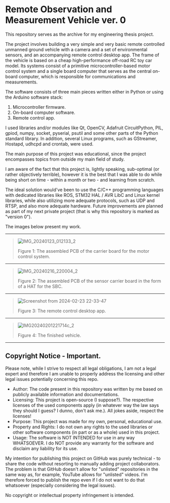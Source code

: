 # Remote Observation and Measurement Vehicle ver. 0

This repository serves as the archive for my engineering thesis project.

The project involves building a very simple and very basic remote controlled unmanned ground vehicle with a camera and a set of environmental sensors, and an accompanying remote control desktop app.
The frame of the vehicle is based on a cheap high-performance off-road RC toy car model. Its systems consist of a primitive microcontroller-based motor control system and a single board computer that serves as the central on-board computer, which is responsible for communications and measurements.

The software consists of three main pieces written either in Python or using the Arduino software stack:

  1. Microcontroller firmware.
  2. On-board computer software.
  3. Remote control app.

I used libraries and/or modules like Qt, OpenCV, Adafruit CircuitPython, PIL, gpiod, numpy, socket, pyserial, psutil and some other parts of the Python standard library. In addition, several Linux programs, such as GStreamer, Hostapd, udhcpd and crontab, were used.

The main purpose of this project was educational, since the project encompasses topics from outside my main field of study.

I am aware of the fact that this project is, lightly speaking, sub-optimal (or rather objectively terrible), however it is the best that I was able to do while being short on time - within a month or two - and learning from scratch.

The ideal solution would've been to use the C/C++ programming languages with dedicated libraries like ROS, STM32 HAL / AVR LibC and Linux kernel libraries, while also utilizing more adequate protocols, such as UDP and RTSP, and also more adequate hardware. Future improvements are planned as part of my next private project (that is why this repository is marked as "version 0").

The images below present my work.

---
> ![IMG_20240123_012133_2](https://github.com/infinite-dark/remote-observation-measurement-vehicle-000/assets/126886852/348ca260-25ed-4e4e-be9e-30f640f9c87b)
>
> Figure 1: The assembled PCB of the carrier board for the motor control system.
---
> ![IMG_20240216_220004_2](https://github.com/infinite-dark/remote-observation-measurement-vehicle-000/assets/126886852/4179c96f-0cf2-4594-9827-4ae7b9db002c)
>
> Figure 2: The assembled PCB of the sensor carrier board in the form of a HAT for the SBC.
---
> ![Screenshot from 2024-02-23 22-33-47](https://github.com/infinite-dark/remote-observation-measurement-vehicle-000/assets/126886852/6cba519c-004c-4743-aa75-0519cf587f6d)
>
> Figure 3: The remote control desktop app.
---
> ![IMG20240201221714c_2](https://github.com/infinite-dark/remote-observation-measurement-vehicle-000/assets/126886852/c7808c89-b5fb-4214-b873-569a81298815)
>
> Figure 4: The finished vehicle.
---

Copyright Notice - Important.
---
Please note, while I strive to respect all legal obligations, I am not a legal expert and therefore I am unable to properly address the licensing and other legal issues potentially concerning this repo.

  - Author: The code present in this repository was written by me based on publicly available information and documentations.
  - Licensing: This project is open-source (I suppose?). The respective licenses of the used components apply (in whatever way the law says they should I guess? I dunno, don't ask me.). All jokes aside, respect the licenses!
  - Purpose: This project was made for my own, personal, educational use.
  - Property and Rights: I do not own any rights to the used libraries or other software components (in part or as a whole) used in this project.
  - Usage: The software is NOT INTENDED for use in any way WHATSOEVER. I do NOT provide any warranty for the software and disclaim any liability for its use.

My intention for publishing this project on GitHub was purely technical - to share the code without resorting to manually adding project collaborators. The problem is that GitHub doesn't allow for "unlisted" repositories in the same way as, for example, YouTube allows for "unlisted" videos. I'm therefore forced to publish the repo even if I do not want to do that whatsoever (especially considering the legal issues).

No copyright or intellectual property infringement is intended.
